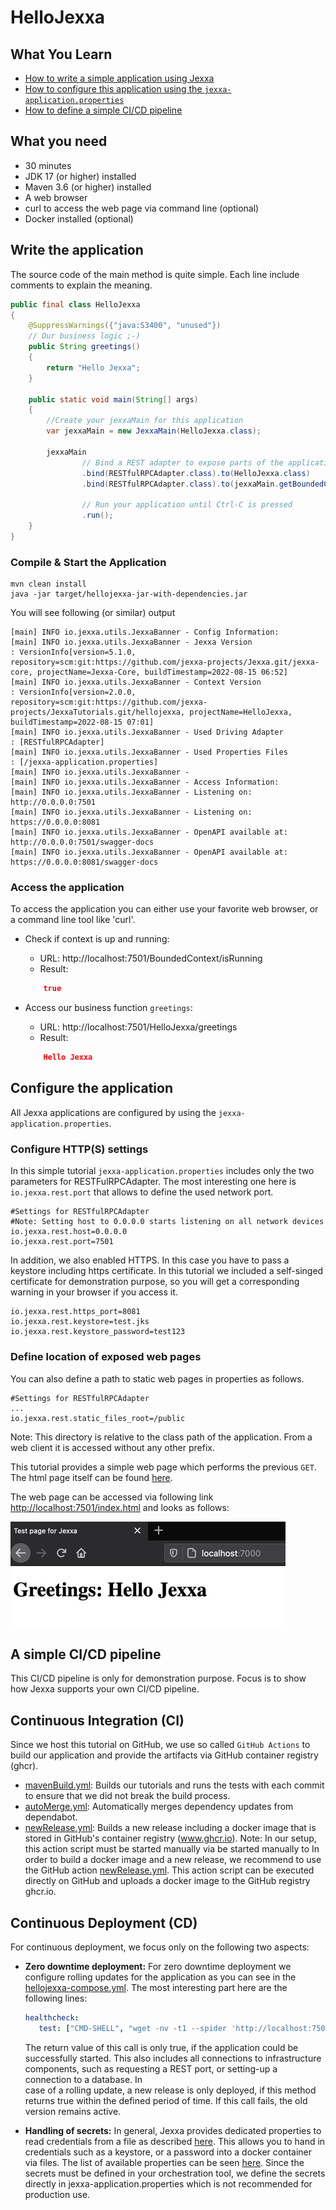 # HelloJexxa

## What You Learn

*   [How to write a simple application using Jexxa](#Write-the-application)
*   [How to configure this application using the `jexxa-application.properties`](#Configure-the-application)
*   [How to define a simple CI/CD pipeline](#A-simple-CI/CD-pipeline)   

## What you need

*   30 minutes
*   JDK 17 (or higher) installed 
*   Maven 3.6 (or higher) installed
*   A web browser
*   curl to access the web page via command line (optional)
*   Docker installed (optional)

## Write the application

The source code of the main method is quite simple. Each line include comments to explain the meaning.  

```java     
public final class HelloJexxa
{
    @SuppressWarnings({"java:S3400", "unused"})
    // Our business logic ;-)
    public String greetings()
    {
        return "Hello Jexxa";
    }

    public static void main(String[] args)
    {
        //Create your jexxaMain for this application
        var jexxaMain = new JexxaMain(HelloJexxa.class);

        jexxaMain
                // Bind a REST adapter to expose parts of the application
                .bind(RESTfulRPCAdapter.class).to(HelloJexxa.class)               // Get greetings: http://localhost:7501/HelloJexxa/greetings
                .bind(RESTfulRPCAdapter.class).to(jexxaMain.getBoundedContext())  // Get stats: http://localhost:7501/BoundedContext/isRunning

                // Run your application until Ctrl-C is pressed
                .run();
    }
}
```

### Compile & Start the Application
```console                                                          
mvn clean install
java -jar target/hellojexxa-jar-with-dependencies.jar
```
You will see following (or similar) output
```console
[main] INFO io.jexxa.utils.JexxaBanner - Config Information: 
[main] INFO io.jexxa.utils.JexxaBanner - Jexxa Version                  : VersionInfo[version=5.1.0, repository=scm:git:https://github.com/jexxa-projects/Jexxa.git/jexxa-core, projectName=Jexxa-Core, buildTimestamp=2022-08-15 06:52]
[main] INFO io.jexxa.utils.JexxaBanner - Context Version                : VersionInfo[version=2.0.0, repository=scm:git:https://github.com/jexxa-projects/JexxaTutorials.git/hellojexxa, projectName=HelloJexxa, buildTimestamp=2022-08-15 07:01]
[main] INFO io.jexxa.utils.JexxaBanner - Used Driving Adapter           : [RESTfulRPCAdapter]
[main] INFO io.jexxa.utils.JexxaBanner - Used Properties Files          : [/jexxa-application.properties]
[main] INFO io.jexxa.utils.JexxaBanner - 
[main] INFO io.jexxa.utils.JexxaBanner - Access Information: 
[main] INFO io.jexxa.utils.JexxaBanner - Listening on: http://0.0.0.0:7501
[main] INFO io.jexxa.utils.JexxaBanner - Listening on: https://0.0.0.0:8081
[main] INFO io.jexxa.utils.JexxaBanner - OpenAPI available at: http://0.0.0.0:7501/swagger-docs
[main] INFO io.jexxa.utils.JexxaBanner - OpenAPI available at: https://0.0.0.0:8081/swagger-docs

```

### Access the application
To access the application you can either use your favorite web browser, or a command line tool like 'curl'. 

*   Check if context is up and running:
    *   URL: http://localhost:7501/BoundedContext/isRunning
    *   Result:
    ```Json 
        true
    ```
    
*   Access our business function `greetings`:
    *   URL: http://localhost:7501/HelloJexxa/greetings
    *   Result: 
    ```Json 
        Hello Jexxa 
    ```

## Configure the application 
All Jexxa applications are configured by using the `jexxa-application.properties`. 

### Configure HTTP(S) settings 
In this simple tutorial `jexxa-application.properties` includes only the two parameters for RESTFulRPCAdapter.
The most interesting one here is `io.jexxa.rest.port` that allows to define the used network port.

```properties                                                          
#Settings for RESTfulRPCAdapter
#Note: Setting host to 0.0.0.0 starts listening on all network devices 
io.jexxa.rest.host=0.0.0.0
io.jexxa.rest.port=7501
```

In addition, we also enabled HTTPS. In this case you have to pass a keystore including https certificate. 
In this tutorial we included a self-singed certificate for demonstration purpose, so you will
get a corresponding warning in your browser if you access it. 
```properties                                                          
io.jexxa.rest.https_port=8081
io.jexxa.rest.keystore=test.jks
io.jexxa.rest.keystore_password=test123
```


### Define location of exposed web pages
You can also define a path to static web pages in properties as follows. 
```properties                                                          
#Settings for RESTfulRPCAdapter
...
io.jexxa.rest.static_files_root=/public
```

Note: This directory is relative to the class path of the application. From a web client it is accessed without any 
other prefix. 

This tutorial provides a simple web page which performs the previous `GET`. The html page itself can be found 
[here](src/main/resources/public/index.html).

The web page can be accessed via following link [http://localhost:7501/index.html](http://localhost:7501/index.html) and looks as follows: 

![Webpage](images/Webpage.jpg)

## A simple CI/CD pipeline
This CI/CD pipeline is only for demonstration purpose. Focus is to show how Jexxa supports your own CI/CD pipeline.  

## Continuous Integration (CI) 
Since we host this tutorial on GitHub, we use so called `GitHub Actions` to build our application and provide the 
artifacts via GitHub container registry (ghcr). 

* [mavenBuild.yml](../.github/workflows/mavenBuild.yml): Builds our tutorials and runs the tests with each commit to ensure that we did not break the build process. 
* [autoMerge.yml](../.github/workflows/newRelease.yml): Automatically merges dependency updates from dependabot.
* [newRelease.yml](../.github/workflows/newRelease.yml): Builds a new release including a docker image that is stored in GitHub's container registry (www.ghcr.io). Note: In our setup, this action script must be started manually via  be started manually to 
In order to build a docker image and a new release, we recommend to use the GitHub action [newRelease.yml](../.github/workflows/newRelease.yml). This action script can be executed directly on GitHub and uploads a docker image to the GitHub registry ghcr.io. 

## Continuous Deployment (CD)
For continuous deployment, we focus only on the following two aspects: 

* **Zero downtime deployment:** For zero downtime deployment we configure rolling updates for the application as you can see 
  in the [hellojexxa-compose.yml](../deploy/hellojexxa-compose.yml). The most interesting part here are the following lines: 
  ```yml  
  healthcheck:
     test: ["CMD-SHELL", "wget -nv -t1 --spider 'http://localhost:7501/BoundedContext/isRunning/'"]`
  ```
  The return value of this call is only true, if the application could be successfully started. This also includes all 
  connections to infrastructure components, such as requesting a REST port, or setting-up a connection to a database. In  
  case of a rolling update, a new release is only deployed, if this method returns true within the defined period of time.
  If this call fails, the old version remains active. 

* **Handling of secrets:** In general, Jexxa provides dedicated properties to read credentials from a file as described 
  [here](https://jexxa-projects.github.io/Jexxa/jexxa_reference.html#_secrets). This allows you to hand in credentials 
  such as a keystore, or a password into a docker container via files. The list of available properties can be seen 
  [here](https://github.com/jexxa-projects/Jexxa/blob/master/jexxa-web/src/test/resources/jexxa-application.properties). 
  Since the secrets must be defined in your orchestration tool, we define the secrets directly in 
  jexxa-application.properties which is not recommended for production use. 
              
